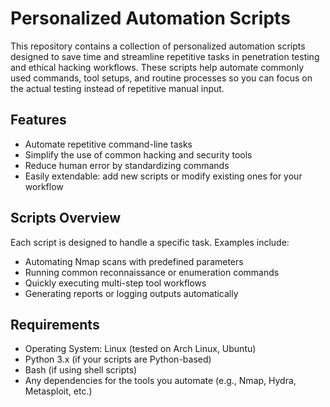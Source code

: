 # Personalized Automation Scripts

This repository contains a collection of personalized automation scripts designed to save time and streamline repetitive tasks in penetration testing and ethical hacking workflows. These scripts help automate commonly used commands, tool setups, and routine processes so you can focus on the actual testing instead of repetitive manual input.

## Features

- Automate repetitive command-line tasks
- Simplify the use of common hacking and security tools
- Reduce human error by standardizing commands
- Easily extendable: add new scripts or modify existing ones for your workflow

## Scripts Overview

Each script is designed to handle a specific task. Examples include:

- Automating Nmap scans with predefined parameters
- Running common reconnaissance or enumeration commands
- Quickly executing multi-step tool workflows
- Generating reports or logging outputs automatically


## Requirements

- Operating System: Linux (tested on Arch Linux, Ubuntu)
- Python 3.x (if your scripts are Python-based)
- Bash (if using shell scripts)
- Any dependencies for the tools you automate (e.g., Nmap, Hydra, Metasploit, etc.)
